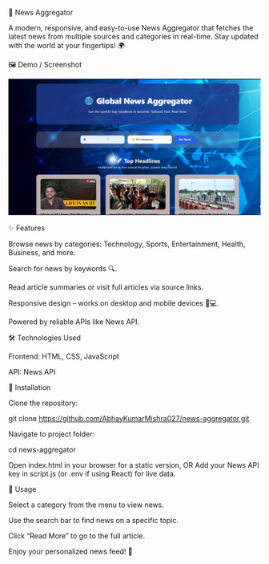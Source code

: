 📰 News Aggregator

A modern, responsive, and easy-to-use News Aggregator that fetches the latest news from multiple sources and categories in real-time. Stay updated with the world at your fingertips! 🌍

🖼️ Demo / Screenshot

![News Aggregator](News%20Aggregator.png)


✨ Features

Browse news by categories: Technology, Sports, Entertainment, Health, Business, and more.

Search for news by keywords 🔍.

Read article summaries or visit full articles via source links.

Responsive design – works on desktop and mobile devices 📱💻.

Powered by reliable APIs like News API.

🛠️ Technologies Used

Frontend: HTML, CSS, JavaScript

API: News API

🚀 Installation

Clone the repository:

git clone https://github.com/AbhayKumarMishra027/news-aggregator.git

Navigate to project folder:

cd news-aggregator


Open index.html in your browser for a static version, OR
Add your News API key in script.js (or .env if using React) for live data.

📝 Usage

Select a category from the menu to view news.

Use the search bar to find news on a specific topic.

Click “Read More” to go to the full article.

Enjoy your personalized news feed! 🎉
